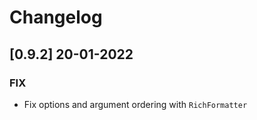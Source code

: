 # Changelog

## [0.9.2] 20-01-2022


### FIX

- Fix options and argument ordering with `RichFormatter`

